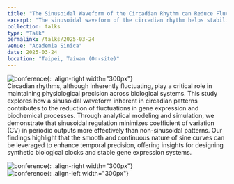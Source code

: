 ```yaml
---
title: "The Sinusoidal Waveform of the Circadian Rhythm can Reduce Fluctuations"
excerpt: "The sinusoidal waveform of the circadian rhythm helps stabilize physiological processes by smoothing out fluctuations, promoting consistent patterns in sleep, hormone release, and metabolism."
collection: talks
type: "Talk"
permalink: /talks/2025-03-24
venue: "Academia Sinica"
date: 2025-03-24
location: "Taipei, Taiwan (On-site)"
---
```

![conference](/sohith/images/qms_1.png){: .align-right width="300px"}                      
Circadian rhythms, although inherently fluctuating, play a critical role in maintaining physiological precision across biological systems. This study explores how a sinusoidal waveform inherent in circadian patterns contributes to the reduction of fluctuations in gene expression and biochemical processes. Through analytical modeling and simulation, we demonstrate that sinusoidal regulation minimizes coefficient of variation (CV) in periodic outputs more effectively than non-sinusoidal patterns. Our findings highlight that the smooth and continuous nature of sine curves can be leveraged to enhance temporal precision, offering insights for designing synthetic biological clocks and stable gene expression systems.

![conference](/sohith/images/qms_2.jpg){: .align-right width="300px"}                      
![conference](/sohith/images/qms_3.jpg){: .align-left width="300px"}                      







